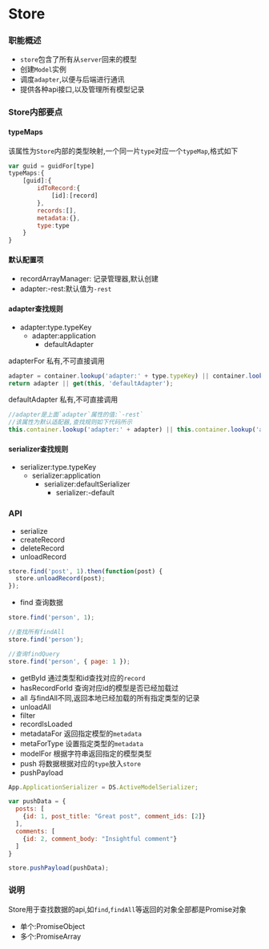 # Store
### 职能概述
* `store`包含了所有从`server`回来的模型
* 创建`Model`实例
* 调度`adapter`,以便与后端进行通讯
* 提供各种api接口,以及管理所有模型记录

### Store内部要点
#### typeMaps
该属性为`Store`内部的类型映射,一个同一片`type`对应一个`typeMap`,格式如下
```javascript
var guid = guidFor[type]
typeMaps:{
    [guid]:{
        idToRecord:{
            [id]:[record]
        },
        records:[],
        metadata:{},
        type:type
    }
}
```
#### 默认配置项
* recordArrayManager: 记录管理器,默认创建
* adapter:-rest:默认值为`-rest`

#### adapter查找规则
* adapter:type.typeKey
    * adapter:application
        * defaultAdapter
        
adapterFor 私有,不可直接调用
```javascript
adapter = container.lookup('adapter:' + type.typeKey) || container.lookup('adapter:application');
return adapter || get(this, 'defaultAdapter');
```
defaultAdapter 私有,不可直接调用
```javascript
//adapter是上面`adapter`属性的值:`-rest`
//该属性为默认适配器,查找规则如下代码所示
this.container.lookup('adapter:' + adapter) || this.container.lookup('adapter:application') || this.container.lookup('adapter:-rest');
```

#### serializer查找规则
* serializer:type.typeKey
    * serializer:application
        * serializer:defaultSerializer
            * serializer:-default 
            
### API
* serialize
* createRecord
* deleteRecord
* unloadRecord
```javascript
store.find('post', 1).then(function(post) {
  store.unloadRecord(post);
});
```
* find 查询数据
```javascript
store.find('person', 1);
```
```javascript
//查找所有findAll
store.find('person');
```

```javascript
//查询findQuery
store.find('person', { page: 1 });
```
* getById 通过类型和id查找对应的`record`
* hasRecordForId 查询对应id的模型是否已经加载过
* all 与findAll不同,返回本地已经加载的所有指定类型的记录
* unloadAll
* filter
* recordIsLoaded
* metadataFor 返回指定模型的`metadata`
* metaForType 设置指定类型的`metadata`
* modelFor 根据字符串返回指定的模型类型
* push 将数据根据对应的`type`放入`store`
* pushPayload
```javascript
App.ApplicationSerializer = DS.ActiveModelSerializer;

var pushData = {
  posts: [
    {id: 1, post_title: "Great post", comment_ids: [2]}
  ],
  comments: [
    {id: 2, comment_body: "Insightful comment"}
  ]
}

store.pushPayload(pushData);
```
### 说明
Store用于查找数据的api,如`find`,`findAll`等返回的对象全部都是Promise对象
* 单个:PromiseObject
* 多个:PromiseArray